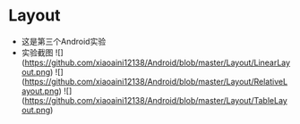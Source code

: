# Layout
* 这是第三个Android实验
* 实验截图
![] (https://github.com/xiaoaini12138/Android/blob/master/Layout/LinearLayout.png)
![] (https://github.com/xiaoaini12138/Android/blob/master/Layout/RelativeLayout.png)
![] (https://github.com/xiaoaini12138/Android/blob/master/Layout/TableLayout.png)


